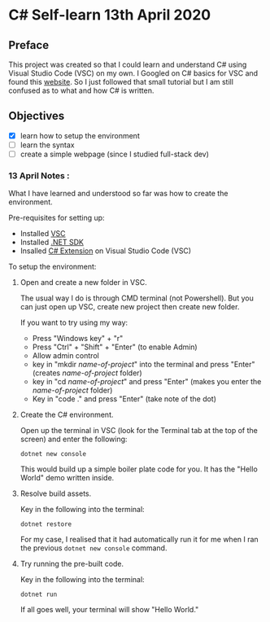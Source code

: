 # C# Self-learn 13th April 2020

## Preface
This project was created so that I could learn and understand C# using Visual Studio Code (VSC) on my own. I Googled on C# basics for VSC and found this [website](https://docs.microsoft.com/en-us/dotnet/core/tutorials/with-visual-studio-code). So I just followed that small tutorial but I am still confused as to what and how C# is written. 

## Objectives
- [x] learn how to setup the environment
- [ ] learn the syntax
- [ ] create a simple webpage (since I studied full-stack dev)

### 13 April Notes :
What I have learned and understood so far was how to create the environment. 

Pre-requisites for setting up: 
- Installed [VSC](https://code.visualstudio.com/)
- Installed [.NET SDK](https://dotnet.microsoft.com/download)
- Insalled [C# Extension](https://marketplace.visualstudio.com/items?itemName=ms-dotnettools.csharp) on Visual Studio Code (VSC)

To setup the environment:
1. Open and create a new folder in VSC. 

    The usual way I do is through CMD terminal (not Powershell). But you can just open up VSC, create new project then create new folder.

    If you want to try using my way: 
    - Press "Windows key" + "r"
    - Press "Ctrl" + "Shift" + "Enter" (to enable Admin)
    - Allow admin control
    - key in "mkdir _name-of-project_" into the terminal and press "Enter" (creates _name-of-project_ folder)
    - key in "cd _name-of-project_" and press "Enter" (makes you enter the _name-of-project_ folder)
    - Key in "code ." and press "Enter" (take note of the dot)

2. Create the C# environment.

    Open up the terminal in VSC (look for the Terminal tab at the top of the screen) and enter the following:
    ```
    dotnet new console
    ```

    This would build up a simple boiler plate code for you. It has the "Hello World" demo written inside. 

3. Resolve build assets.

    Key in the following into the terminal: 
    ```
    dotnet restore
    ```

    For my case, I realised that it had automatically run it for me when I ran the previous ```dotnet new console``` command.

4. Try running the pre-built code.

    Key in the following into the terminal:
    ```
    dotnet run
    ```

    If all goes well, your terminal will show "Hello World."


